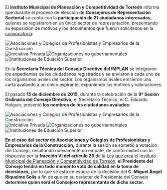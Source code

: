 
El **Instituto Municipal de Planeación y Competitividad de Torreón** informa que durante el proceso de elección de **Consejeros de Representación Sectorial** se contó con la **participación de 21 ciudadanos interesados,** quienes se registraron en un único sector de representación, presentando su exposición de motivos y los documentos que fueron solicitados en la [convocatoria](convocatoria-2015.html):

<img class="img-responsive" src="eleccion-de-consejeros-de-representacion-sectorial-2015/01.png" alt="Asociaciones y Colegios de Profesionistas y Empresarios de la Construcción">

<img class="img-responsive" src="eleccion-de-consejeros-de-representacion-sectorial-2015/02.png" alt="Iniciativa Privada">

<img class="img-responsive" src="eleccion-de-consejeros-de-representacion-sectorial-2015/03.png" alt="Organizaciones no gubernamentales">

<img class="img-responsive" src="eleccion-de-consejeros-de-representacion-sectorial-2015/04.png" alt="Instituciones de Eduación Superior">

En la **Secretaría Técnica del Consejo Directivo del IMPLAN** se integraron los expedientes de los ciudadanos registrados y se enviaron a cada uno de los organismos avales del sector. Los organismos avales emitieron una carta avalando a un único aspirante, exponiendo los motivos y valoraciones.

El pasado **15 de diciembre de 2015,** durante la celebración de la **9ª Sesión Ordinaria del Consejo Directivo,** el Secretario Técnico, el C. Eduardo Holguín, presentó **los nombres de los ciudadanos avalados:**

<img class="img-responsive" src="eleccion-de-consejeros-de-representacion-sectorial-2015/11.png" alt="Asociaciones y Colegios de Profesionistas y Empresarios de la Construcción">

<img class="img-responsive" src="eleccion-de-consejeros-de-representacion-sectorial-2015/12.png" alt="Iniciativa Privada">

<img class="img-responsive" src="eleccion-de-consejeros-de-representacion-sectorial-2015/13.png" alt="Organizaciones no gubernamentales">

<img class="img-responsive" src="eleccion-de-consejeros-de-representacion-sectorial-2015/14.png" alt="Instituciones de Eduación Superior">

**En el caso del sector de Asociaciones y Colegios de Profesionistas y Empresarios de la Construcción,** durante la sesión se sometió a votación del Consejo, resultando nuevamente un empate, de conformidad con lo dispuesto por la **fracción VI del artículo 26** de la [Ley que crea el Instituto Municipal de Planeación y Competitividad de Torreón](../institucional/reglamentos.html), **el Presidente del Consejo tendrá en todo momento voto de calidad en la toma de decisiones,** por lo que se está en espera de la decisión del **C. Miguel Ángel Riquelme Solís** a fin de que en su carácter de Presidente del Consejo **determine quién será el Consejero representante de dicho sector.**
